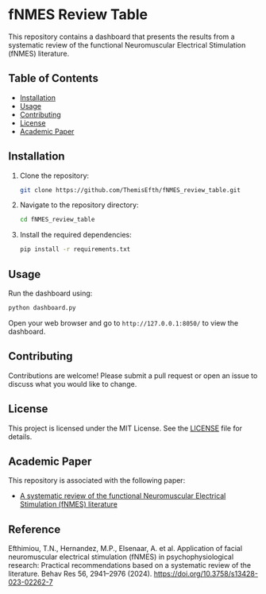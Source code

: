 # fNMES Review Table

This repository contains a dashboard that presents the results from a systematic review of the functional Neuromuscular Electrical Stimulation (fNMES) literature.

## Table of Contents
- [Installation](#installation)
- [Usage](#usage)
- [Contributing](#contributing)
- [License](#license)
- [Academic Paper](#academic-paper)

## Installation
1. Clone the repository:
   ```sh
   git clone https://github.com/ThemisEfth/fNMES_review_table.git
   ```
2. Navigate to the repository directory:
   ```sh
   cd fNMES_review_table
   ```
3. Install the required dependencies:
   ```sh
   pip install -r requirements.txt
   ```

## Usage
Run the dashboard using:
```sh
python dashboard.py
```
Open your web browser and go to `http://127.0.0.1:8050/` to view the dashboard.

## Contributing
Contributions are welcome! Please submit a pull request or open an issue to discuss what you would like to change.

## License
This project is licensed under the MIT License. See the [LICENSE](LICENSE) file for details.

## Academic Paper
This repository is associated with the following paper:
- [A systematic review of the functional Neuromuscular Electrical Stimulation (fNMES) literature](https://link.springer.com/article/10.3758/s13428-023-02262-7)

## Reference
Efthimiou, T.N., Hernandez, M.P., Elsenaar, A. et al. Application of facial neuromuscular electrical stimulation (fNMES) in psychophysiological research: Practical recommendations based on a systematic review of the literature. Behav Res 56, 2941–2976 (2024). https://doi.org/10.3758/s13428-023-02262-7
